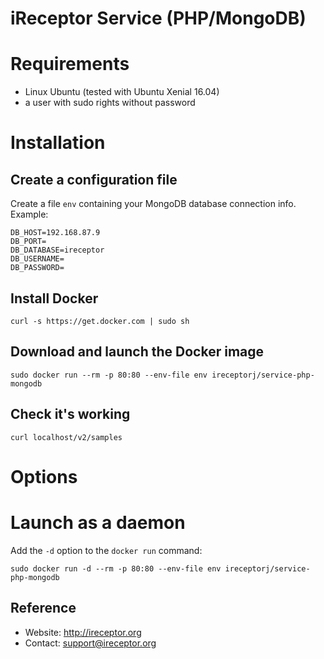 # iReceptor Service (PHP/MongoDB)

# Requirements
- Linux Ubuntu (tested with Ubuntu Xenial 16.04)
- a user with sudo rights without password

# Installation

## Create a configuration file
Create a file `env` containing your MongoDB database connection info. Example:
```
DB_HOST=192.168.87.9
DB_PORT=
DB_DATABASE=ireceptor
DB_USERNAME=
DB_PASSWORD=
```

## Install Docker
```
curl -s https://get.docker.com | sudo sh
```

## Download and launch the Docker image 
```
sudo docker run --rm -p 80:80 --env-file env ireceptorj/service-php-mongodb
```

## Check it's working
```
curl localhost/v2/samples
```

# Options
# Launch as a daemon
Add the `-d` option to the `docker run` command:
```
sudo docker run -d --rm -p 80:80 --env-file env ireceptorj/service-php-mongodb
```


## Reference
- Website: <http://ireceptor.org>
- Contact: <support@ireceptor.org>
